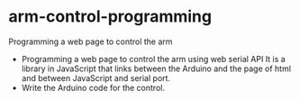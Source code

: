 # arm-control-programming
Programming a web page to control the arm
- Programming a web page to control the arm using web serial API It is a library in JavaScript that links between the Arduino and the page of html and between JavaScript and serial port.
- Write the Arduino code for the control.
